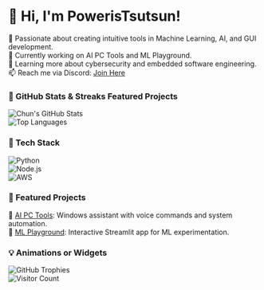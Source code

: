 # 👋 Hi, I'm PowerisTsutsun!
🚀 Passionate about creating intuitive tools in Machine Learning, AI, and GUI development.  
🎯 Currently working on AI PC Tools and ML Playground.  
🌱 Learning more about cybersecurity and embedded software engineering.  
📫 Reach me via Discord: [Join Here](https://discord.gg/dqspzJPTTu)  

### 🎨 GitHub Stats & Streaks Featured Projects 
![Chun's GitHub Stats](https://github-readme-stats.vercel.app/api?username=Chungus1310&show_icons=true&theme=dark)  
![Top Languages](https://github-readme-stats.vercel.app/api/top-langs/?username=Chungus1310&layout=compact&theme=dark)  

### 🧰 Tech Stack
![Python](https://img.shields.io/badge/python-3670A0?style=for-the-badge&logo=python&logoColor=ffdd54)  
![Node.js](https://img.shields.io/badge/node.js-6DA55F?style=for-the-badge&logo=node.js&logoColor=white)  
![AWS](https://img.shields.io/badge/AWS-FF9900?style=for-the-badge&logo=amazon-aws&logoColor=white)  


### 🚀 Featured Projects  
🔹 [AI PC Tools](https://github.com/Chungus1310/Ai-pc-tools): Windows assistant with voice commands and system automation.  
🔹 [ML Playground](https://github.com/Chungus1310/machine-learning-visualiser-mlbb-): Interactive Streamlit app for ML experimentation.  

### 💡 Animations or Widgets
![GitHub Trophies](https://github-profile-trophy.vercel.app/?username=Chungus1310&theme=onedark)  
![Visitor Count](https://komarev.com/ghpvc/?username=Chungus1310&color=blue) 
